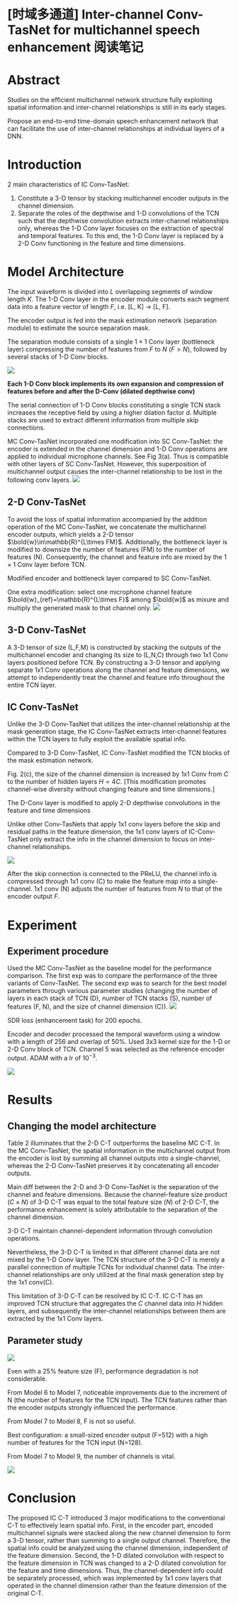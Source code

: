 # [时域多通道] Inter-channel Conv-TasNet for multichannel speech enhancement 阅读笔记

# Abstract
Studies on the efficient multichannel network structure fully exploiting spatial information and inter-channel relationships is still in its early stages.

Propose an end-to-end time-domain speech enhancement network that can facilitate the use of inter-channel relationships at individual layers of a DNN.

# Introduction
2 main characteristics of IC Conv-TasNet:
1. Constitute a 3-D tensor by stacking multichannel encoder outputs in the channel dimension. 
2. Separate the roles of the depthwise and 1-D convolutions of the TCN such that the depthwise convolution extracts inter-channel relationships only, whereas the 1-D Conv layer focuses on the extraction of spectral and temporal features. To this end, the 1-D Conv layer is replaced by a 2-D Conv functioning in the feature and time dimensions.
   
# Model Architecture
The input waveform is divided into $L$ overlapping segments of window length $K$. The 1-D Conv layer in the encoder module converts each segment data into a feature vector of length $F$, i.e. [L, K] -> [L, F].

The encoder output is fed into the mask estimation network (separation module) to estimate the source separation mask.

The separation module consists of a single $1\times1$ Conv layer (bottleneck layer) compressing the number of features from $F$ to $N$ ($F > N$), followed by several stacks of 1-D Conv blocks.

![](https://raw.githubusercontent.com/FYJNEVERFOLLOWS/Picture-Bed/main/202208/20220810112033.png)

**Each 1-D Conv block implements its own expansion and compression of features before and after the D-Conv (dilated depthwise conv)**

The serial connection of 1-D Conv blocks constituting a single TCN stack increases the receptive field by using a higher dilation factor $d$. Multiple stacks are used to extract different information from multiple skip connections.

MC Conv-TasNet incorporated one modification into SC Conv-TasNet: the encoder is extended in the channel dimension and 1-D Conv operations are applied to individual microphone channels. See Fig 3(a). Thus is compatible with other layers of SC Conv-TasNet. However, this superposition of multichannel output causes the inter-channel relationship to be lost in the following conv layers.
![](https://raw.githubusercontent.com/FYJNEVERFOLLOWS/Picture-Bed/main/202208/20220810112947.png)

## 2-D Conv-TasNet
To avoid the loss of spatial information accompanied by the addition operation of the MC Conv-TasNet, we concatenate the multichannel encoder outputs, which yields a 2-D tensor $\bold{w}\in\mathbb{R}^{L\times FM}$. Additionally, the bottleneck layer is modified to downsize the number of features (FM) to the number of features (N). Consequently, the channel and feature info are mixed by the $1\times1$ Conv layer before TCN.

Modified encoder and bottleneck layer compared to SC Conv-TasNet.

One extra modification: select one microphone channel feature $\bold{w}_{ref}=\mathbb{R}^{L\times F}$ among $\bold{w}$ as mixure and multiply the generated mask to that channel only.
![](https://raw.githubusercontent.com/FYJNEVERFOLLOWS/Picture-Bed/main/202208/20220810112910.png)

## 3-D Conv-TasNet
A 3-D tensor of size (L,F,M) is constructed by stacking the outputs of the multichannel encoder and changing its size to (L,N,C) through two 1x1 Conv layers positioned before TCN. By constructing a 3-D tensor and applying separate 1x1 Conv operations along the channel and feature dimensions, we attempt to independently treat the channel and feature info throughout the entire TCN layer.

## IC Conv-TasNet
Unlike the 3-D Conv-TasNet that utilizes the inter-channel relationship at the mask generation stage, the IC Conv-TasNet extracts inter-channel features within the TCN layers to fully exploit the available spatial info.

Compared to 3-D Conv-TasNet, IC Conv-TasNet modified the TCN blocks of the mask estimation network.

Fig. 2(c), the size of the channel dimension is increased by 1x1 Conv from $C$ to the number of hidden layers $H=4C$. [This modification promotes channel-wise diversity without changing feature and time dimensions.]

The D-Conv layer is modified to apply 2-D depthwise convolutions in the feature and time dimensions

Unlike other Conv-TasNets that apply 1x1 conv layers before the skip and residual paths in the feature dimension, the 1x1 conv layers of IC-Conv-TasNet only extract the info in the channel dimension to focus on inter-channel relationships.

![](https://raw.githubusercontent.com/FYJNEVERFOLLOWS/Picture-Bed/main/202208/20220810131938.png)

After the skip connection is connected to the PReLU, the channel info is compressed through 1x1 conv (C) to make the feature map into a single-channel. 1x1 conv (N) adjusts the number of features from $N$ to that of the encoder output $F$.

# Experiment
## Experiment procedure
Used the MC Conv-TasNet as the baseline model for the performance comparison. The first exp was to compare the performance of the three variants of Conv-TasNet. The second exp was to search for the best model parameters through various parameter studies (changing the number of layers in each stack of TCN (D), number of TCN stacks (S), number of features (F, N), and the size of channel dimension (C)).
![](https://raw.githubusercontent.com/FYJNEVERFOLLOWS/Picture-Bed/main/202208/20220810150808.png)

SDR loss (enhancement task) for 200 epochs. 

Encoder and decoder processed the temporal waveform using a window with a length of 256 and overlap of 50%. Used 3x3 kernel size for the 1-D or 2-D Conv block of TCN. Channel 5 was selected as the reference encoder output. ADAM with a lr of $10^{-3}$.

![](https://raw.githubusercontent.com/FYJNEVERFOLLOWS/Picture-Bed/main/202208/20220810153528.png)
# Results
## Changing the model architecture
Table 2 illuminates that the 2-D C-T outperforms the baseline MC C-T.
In the MC Conv-TasNet, the spatial information in the multichannel output from the encoder is lost by summing all channel outputs into a single-channel, whereas the 2-D Conv-TasNet preserves it by concatenating all encoder outputs.

Main diff between the 2-D and 3-D Conv-TasNet is the separation of the channel and feature dimensions. Because the channel-feature size product ($C\times N$) of 3-D C-T was equal to the total feature size ($N$) of 2-D C-T, the performance enhancement is solely attributable to the separation of the channel dimension.

3-D C-T maintain channel-dependent information through convolution operations.

Nevertheless, the 3-D C-T is limited in that different channel data are not mixed by the 1-D Conv layer. The TCN structure of the 3-D C-T is merely a parallel connection of multiple TCNs for individual channel data. The inter-channel relationships are only utilized at the final mask generation step by the 1x1 conv(C).

This limitation of 3-D C-T can be resolved by IC C-T. IC C-T has an improved TCN structure that aggregates the $C$ channel data into $H$ hidden layers, and subsequently the inter-channel relationships between them are extracted by the 1x1 Conv layers.

## Parameter study
![](https://raw.githubusercontent.com/FYJNEVERFOLLOWS/Picture-Bed/main/202208/20220810155907.png)

Even with a 25% feature size (F), performance degradation is not considerable.

From Model 6 to Model 7, noticeable improvements due to the increment of N (the number of features for the TCN input). The TCN features rather than the encoder outputs strongly influenced the performance.

From Model 7 to Model 8, F is not so useful.

Best configuration: a small-sized encoder output (F=512) with a high number of features for the TCN input (N=128).

From Model 7 to Model 9, the number of channels is vital.

![](https://raw.githubusercontent.com/FYJNEVERFOLLOWS/Picture-Bed/main/202208/20220810162920.png)

# Conclusion
The proposed IC C-T introduced 3 major modifications to the conventional C-T to effectively learn spatial info. First, in the encoder part, encoded multichannel signals were stacked along the new channel dimension to form a 3-D tensor, rather than summing to a single output channel. Therefore, the spatial info could be analyzed using the channel dimension, independent of the feature dimension. Second, the 1-D dilated convolution with respect to the feature dimension in TCN was changed to a 2-D dilated convolution for the feature and time dimensions. Thus, the channel-dependent info could be separately processed, which was implemented by 1x1 conv layers that operated in the channel dimension rather than the feature dimension of the original C-T.